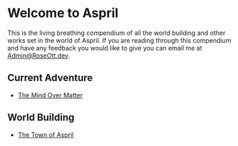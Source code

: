# Welcome to Aspril
This is the living breathing compendium of all the 
world building and other works set in the world of Aspril. If you are reading through this compendium and have any feedback you would like to give you can email me at Admin@RoseOtt.dev.

## Current Adventure
* [The Mind Over Matter](./Adventure%20Materials/MindOverMatter.md)

## World Building
* [The Town of Aspril](./LocalArea.md)
